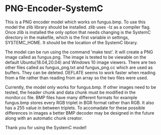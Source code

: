 # PNG-Encoder-SystemC
This is a PNG encoder model which works on fungus.bmp. To use this model the zlib library should be installed. zlib uses -lz as a compiler flag. Once zlib is installed the only option that needs changing is the SystemC directory in the makefile, which is the first variable in settings, SYSTEMC_HOME. It should be the location of the SystemC library. 

The model can be run using the command 'make test'. It will create a PNG image called as fungus.png. The image is tested to be viewable on the default Ubuntu(18.04,20.04) and Windows 10 image viewers. There are two other files called as fungus_png.txt and fungus_png.cc which are used as buffers. They can be deleted. DEFLATE seems to work faster when reading from a file rather than reading from an array so the two files were used. 

Currently, the model only works for fungus.bmp. If other images need to be tested, the  header chunk and data chunk must be modified in the monitor.cc file. BMP files have many different formats for example fungus.bmp stores every RGB triplet in BGR format rather than RGB. It also has a 255 value in between triplets. To accomadate for these possible differences in images a better BMP decoder may be designed in the future along with an automatic chunk creator.

Thank you for using the SystemC model!
